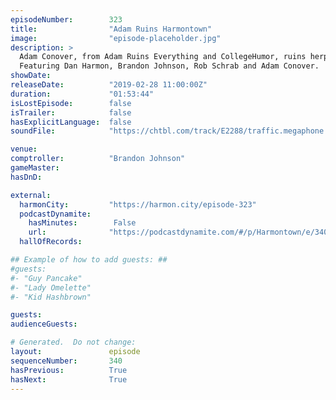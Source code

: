 ```yaml
---
episodeNumber:        323
title:                "Adam Ruins Harmontown"
image:                "episode-placeholder.jpg"
description: >
  Adam Conover, from Adam Ruins Everything and CollegeHumor, ruins herpes, hymens and Harmontown. Brandon Johnson is our guest comptroller, and Schrab is back with another new chair.
  Featuring Dan Harmon, Brandon Johnson, Rob Schrab and Adam Conover.
showDate:             
releaseDate:          "2019-02-28 11:00:00Z"
duration:             "01:53:44"
isLostEpisode:        false
isTrailer:            false
hasExplicitLanguage:  false
soundFile:            "https://chtbl.com/track/E2288/traffic.megaphone.fm/STA7557659041.mp3?updated=1596565741"

venue:                
comptroller:          "Brandon Johnson"
gameMaster:           
hasDnD:               

external:
  harmonCity:         "https://harmon.city/episode-323"
  podcastDynamite:
    hasMinutes:        False
    url:              "https://podcastdynamite.com/#/p/Harmontown/e/340/323"
  hallOfRecords:      

## Example of how to add guests: ##
#guests:
#- "Guy Pancake"
#- "Lady Omelette"
#- "Kid Hashbrown"

guests:
audienceGuests:

# Generated.  Do not change:
layout:               episode
sequenceNumber:       340
hasPrevious:          True
hasNext:              True
---
```


<!-- The episode description will be rendered here -->
<!-- Add your content below here -->

